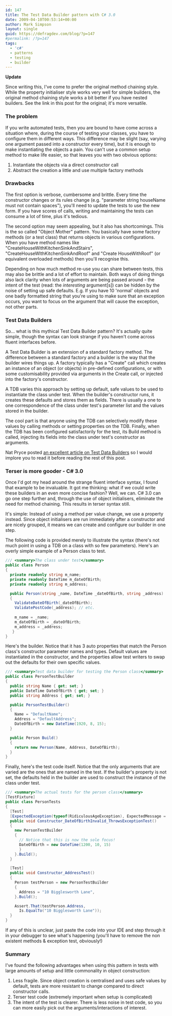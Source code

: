 ```yaml
---
id: 147
title: The Test Data Builder pattern with C# 3.0
date: 2009-04-10T00:53:14+00:00
author: Mark Simpson
layout: single
guid: https://defragdev.com/blog/?p=147
#permalink: /?p=147
tags:
  - 'c#'
  - patterns
  - testing
  - builder
---
```

**Update**

Since writing this, I've come to prefer the original method chaining style. While the property initialiser style works very well for simple builders, the original method chaining style works a bit better if you have nested builders. See the link in this post for the original; it's more versatile.

### The problem

If you write automated tests, then you are bound to have come across a situation where, during the course of testing your classes, you have to configure them in different ways. This difference may be slight (say, varying one argument passed into a constructor every time), but it is enough to make instantiating the objects a pain. You can't use a common setup method to make life easier, so that leaves you with two obvious options:

  1. Instantiate the objects via a direct constructor call
  2. Abstract the creation a little and use multiple factory methods

### Drawbacks

The first option is verbose, cumbersome and brittle. Every time the constructor changes or its rules change (e.g. "parameter string houseName must not contain spaces"), you'll need to update the tests to use the new form. If you have scores of calls, writing and maintaining the tests can consume a lot of time, plus it's tedious.

The second option may seem appealing, but it also has shortcomings. This is the so called "Object Mother" pattern. You basically have some factory methods (or a test class) that returns objects in various configurations. When you have method names like "CreateHouseWithKitchenSinkAndStairs", "CreateHouseWIthKitchenSinkAndRoof" and "Create HouseWithRoof" (or equivalent overloaded methods) then you'll recognise this.

Depending on how much method re-use you can share between tests, this may also be brittle and a lot of effort to maintain. Both ways of doing things also lack clarity when lots of arguments are being passed around - the intent of the test (read: the _interesting_ argument[s]) can be hidden by the noise of setting up safe defaults. E.g. If you have 10 'normal' objects and one badly formatted string that you're using to make sure that an exception occurs, you want to focus on the argument that will cause the exception, not other parts.

### Test Data Builders

So... what is this mythical Test Data Builder pattern? It's actually quite simple, though the syntax can look strange if you haven't come across fluent interfaces before.

A Test Data Builder is an extension of a standard factory method. The difference between a standard factory and a builder is the way that the builder wires things up. A factory typically has a "Create" call which creates an instance of an object (or objects) in pre-defined configurations, or with some customisability provided via arguments in the Create call, or injected into the factory's constructor.

A TDB varies this approach by setting up default, safe values to be used to instantiate the class under test. When the builder's constructor runs, it creates these defaults and stores them as fields. There is usually a one to one correspondence of the class under test's parameter list and the values stored in the builder.

The cool part is that anyone using the TDB can selectively modify these values by calling methods or setting properties on the TDB. Finally, when the TDB has been configured satisfactorily for the test, its Build method is called, injecting its fields into the class under test's constructor as arguments.

Nat Pryce posted [an excellent article on Test Data Builders](http://www.natpryce.com/articles/000714.html) so I would implore you to read it before reading the rest of this post.

### Terser is more gooder - C# 3.0

Once I'd got my head around the strange fluent interface syntax, I found that example to be invaluable. It got me thinking: what if we could write these builders in an even more concise fashion? Well, we can. C# 3.0 can go one step further and, through the use of object initialisers, eliminate the need for method chaining. This results in terser syntax still.

It's simple: Instead of using a method per value change, we use a property instead. Since object initialisers are run immediately after a constructor and are nicely grouped, it means we can create and configure our builder in one step.

The following code is provided merely to illustrate the syntax (there's not much point in using a TDB on a class with so few parameters). Here's an overly simple example of a Person class to test.

```c#
/// <summary>The class under test</summary>
public class Person
{
  private readonly string m_name;
  private readonly DateTime m_dateOfBirth;
  private readonly string m_address;

  public Person(string _name, DateTime _dateOfBirth, string _address)
  {
    ValidateDateOfBirth(_dateOfBirth);
    ValidatePostCode(_address); // etc.        
    
    m_name = _name;
    m_dateOfBirth = _dateOfBirth;
    m_address = _address;
   }
}
```
Here's the builder. Notice that it has 3 auto properties that match the Person class's constructor parameter names and types. Default values are instantiated in the constructor, and the properties allow test writers to swap out the defaults for their own specific values.

```c#
/// <summary>Test data builder for testing the Person class</summary>
public class PersonTestBuilder
{
  public string Name { get; set; }
  public DateTime DateOfBirth { get; set; }
  public string Address { get; set; }

  public PersonTestBuilder()
  {
    Name = "DefaultName";
    Address = "DefaultAddress";
    DateOfBirth = new DateTime(1920, 8, 15);
  }

  public Person Build()
  {
    return new Person(Name, Address, DateOfBirth);
  }
}
```

Finally, here's the test code itself. Notice that the only arguments that are varied are the ones that are named in the test. If the builder's property is not set, the defaults held in the builder are used to construct the instance of the class under test.

```c#
/// <summary>The actual tests for the person class</summary>
[TestFixture]
public class PersonTests
{
  [Test]
  [ExpectedException(typeof(RidiculousAgeException), ExpectedMessage = "... etc")]
  public void Constructor_DateOfBirthInvalid_ThrowsExceptionTest()
  {
    new PersonTestBuilder
    {
      // Notice that this is now the sole focus!
      DateOfBirth = new DateTime(1200, 10, 15)
      }
    }.Build();
  }

  [Test]
  public void Constructor_AddressTest()
  {
    Person testPerson = new PersonTestBuilder
    {
      Address = "10 Bigglesworth Lane",
    }.Build();

    Assert.That(testPerson.Address,
      Is.EqualTo("10 Bigglesworth Lane"));  
  }
}
```

If any of this is unclear, just paste the code into your IDE and step through it in your debugger to see what's happening (you'll have to remove the non existent methods & exception test, obviously!)

### Summary

I've found the following advantages when using this pattern in tests with large amounts of setup and little commonality in object construction:

1. Less fragile. Since object creation is centralised and uses safe values by default, tests are more resistant to change compared to direct constructor calls.
2. Terser test code (extremely important when setup is complicated)
3. The intent of the test is clearer. There is less noise in test code, so you can more easily pick out the arguments/interactions of interest.